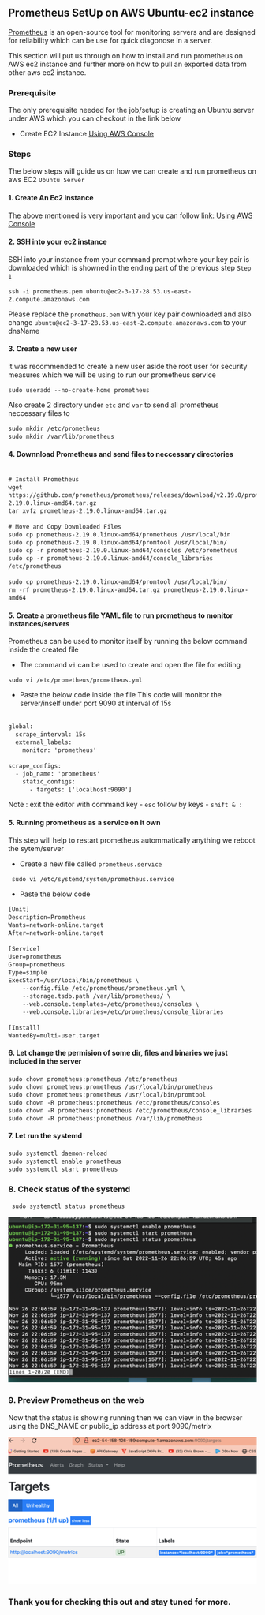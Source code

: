 ## Prometheus SetUp on AWS Ubuntu-ec2 instance
[Prometheus](https://prometheus.io/) is an open-source tool for monitoring servers and are designed for reliability which can be use for quick diagonose in a server.

This section will put us through on how to install and run prometheus on AWS ec2 instance and further more on how to pull an exported data from other aws ec2 instance.



### Prerequisite 
The only prerequisite needed for the job/setup is creating an Ubuntu server under AWS which you can checkout in the link below 
* Create EC2 Instance [Using AWS Console](../CreateAWSInstance/ec2_instance.md) 



### Steps
The below steps will guide us on how we can create and run prometheus on aws EC2 ` Ubuntu Server `



#### 1. Create An Ec2 instance 
The above mentioned is very important and you can follow link: [Using AWS Console](../CreateAWSInstance/ec2_instance.md) 



#### 2. SSH into your ec2 instance
SSH into your instance from your command prompt where your key pair is downloaded which is showned in the ending part of the previous step ` Step 1 `
```
ssh -i prometheus.pem ubuntu@ec2-3-17-28.53.us-east-2.compute.amazonaws.com

```
Please replace the ` prometheus.pem ` with your key pair downloaded and also change ` ubuntu@ec2-3-17-28.53.us-east-2.compute.amazonaws.com ` to your dnsName



#### 3. Create a new user
it was recommended to create a new user aside the root user for security measures which we will be using to run our prometheus service

```
sudo useradd --no-create-home prometheus

```

Also create 2 directory under ` etc ` and ` var ` to send all prometheus neccessary files to

```
sudo mkdir /etc/prometheus
sudo mkdir /var/lib/prometheus

```



#### 4. Downnload Prometheus and send files to neccessary directories
```

# Install Prometheus
wget https://github.com/prometheus/prometheus/releases/download/v2.19.0/prometheus-2.19.0.linux-amd64.tar.gz
tar xvfz prometheus-2.19.0.linux-amd64.tar.gz

# Move and Copy Downloaded Files  
sudo cp prometheus-2.19.0.linux-amd64/prometheus /usr/local/bin
sudo cp prometheus-2.19.0.linux-amd64/promtool /usr/local/bin/
sudo cp -r prometheus-2.19.0.linux-amd64/consoles /etc/prometheus
sudo cp -r prometheus-2.19.0.linux-amd64/console_libraries /etc/prometheus

sudo cp prometheus-2.19.0.linux-amd64/promtool /usr/local/bin/
rm -rf prometheus-2.19.0.linux-amd64.tar.gz prometheus-2.19.0.linux-amd64

```



#### 5. Create a prometheus file YAML file to run prometheus to monitor instances/servers
Prometheus can be used to monitor itself by running the below command inside the created file
* The command ` vi ` can be used to create and open the file  for editing
```
sudo vi /etc/prometheus/prometheus.yml

```

* Paste the below code inside the file
This code will monitor the server/inself under port 9090 at interval of 15s

```

global:
  scrape_interval: 15s
  external_labels:
    monitor: 'prometheus'

scrape_configs:
  - job_name: 'prometheus'
    static_configs:
      - targets: ['localhost:9090']

```
Note : exit the editor with command key  - ` esc ` follow by keys - ` shift & : `



#### 5. Running prometheus as a service on it own 
This step  will help to restart prometheus autommatically anything we reboot the sytem/server
* Create a new file called ` prometheus.service `

```
 sudo vi /etc/systemd/system/prometheus.service

```


* Paste the below code

```
[Unit]
Description=Prometheus
Wants=network-online.target
After=network-online.target

[Service]
User=prometheus
Group=prometheus
Type=simple
ExecStart=/usr/local/bin/prometheus \
    --config.file /etc/prometheus/prometheus.yml \
    --storage.tsdb.path /var/lib/prometheus/ \
    --web.console.templates=/etc/prometheus/consoles \
    --web.console.libraries=/etc/prometheus/console_libraries

[Install]
WantedBy=multi-user.target

```



####  6. Let change the permision of some dir, files and binaries we just included in the server

```
sudo chown prometheus:prometheus /etc/prometheus
sudo chown prometheus:prometheus /usr/local/bin/prometheus
sudo chown prometheus:prometheus /usr/local/bin/promtool
sudo chown -R prometheus:prometheus /etc/prometheus/consoles
sudo chown -R prometheus:prometheus /etc/prometheus/console_libraries
sudo chown -R prometheus:prometheus /var/lib/prometheus

```



#### 7.  Let run the  systemd

```
sudo systemctl daemon-reload
sudo systemctl enable prometheus
sudo systemctl start prometheus

```



### 8. Check status of the systemd

```
 sudo systemctl status prometheus

```

![Status](images/prometheus_status.png)



### 9. Preview Prometheus on the web
Now that the status is showing running  then we can view in the browser using  the DNS_NAME or public_ip address at port 9090/metrix

![Status](images/prometheus_web_status.png)


###  Thank you for checking this out and stay tuned for more.